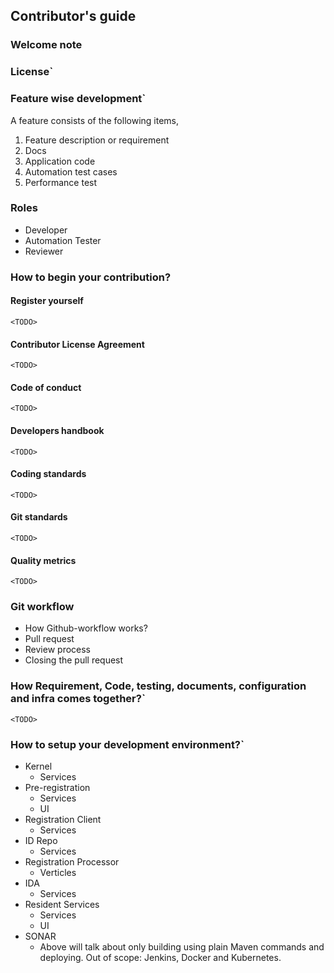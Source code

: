 ## Contributor's guide
<TODO>

### Welcome note
<TODO>

### License`
<TODO>

### Feature wise development`
<TODO>

A feature consists of the following items, 
1.	Feature description or requirement
2.	Docs
3.	Application code
4.	Automation test cases
5.	Performance test

### Roles

 - Developer
 - Automation Tester
 - Reviewer

### How to begin your contribution?
<TODO>

#### Register yourself
	<TODO>
#### Contributor License Agreement
	<TODO>
#### Code of conduct
	<TODO>
#### Developers handbook
	<TODO>
#### Coding standards
	<TODO>
#### Git standards
	<TODO>
#### Quality metrics
	<TODO>

### Git workflow

 - How Github-workflow works?
 - Pull request
 - Review process
 - Closing the pull request

### How Requirement, Code, testing, documents, configuration and infra comes together?`
	<TODO>
### How to setup your development environment?`

 - Kernel
	- Services
- Pre-registration
	- Services
	- UI
- Registration Client
	- Services
- ID Repo
	- Services
- Registration Processor
	- Verticles
- IDA
	- Services
- Resident Services
	- Services
	- UI
- SONAR
	- Above will talk about only building using plain Maven commands and deploying. Out of scope: Jenkins, Docker and Kubernetes. 